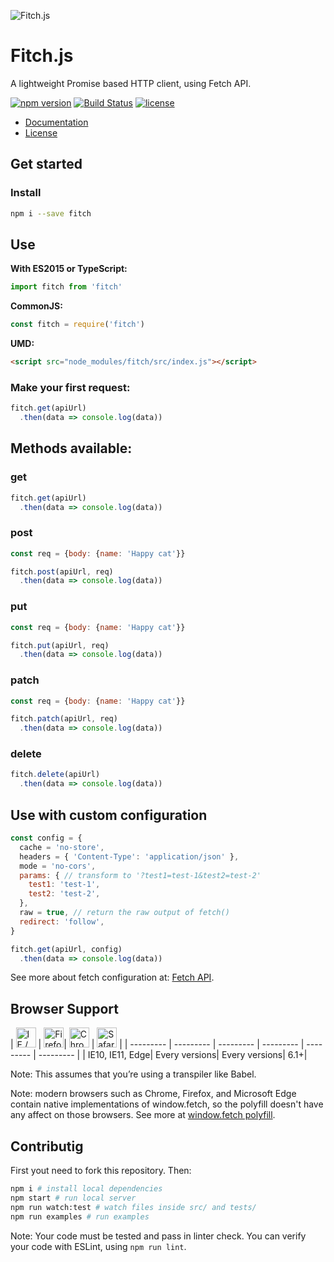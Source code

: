 ![Fitch.js](https://github.com/raphaelpor/fitch.js/raw/master/assets/fitch-mini.png)
# Fitch.js
A lightweight Promise based HTTP client, using Fetch API.

[![npm version](https://badge.fury.io/js/fitch.svg)](https://badge.fury.io/js/fitch)
[![Build Status](https://travis-ci.org/raphaelpor/fitch.js.svg?branch=master)](https://travis-ci.org/raphaelpor/fitch.js)
[![license](https://img.shields.io/npm/l/fitch.svg)](https://github.com/raphaelpor/fitch.js/blob/master/LICENSE.md)


* [Documentation](https://github.com/raphaelpor/fitch.js/blob/master/docs/Intro.md)
* [License](https://github.com/raphaelpor/fitch.js/blob/master/LICENSE.md)

## Get started
### Install
```sh
npm i --save fitch
```

## Use

**With ES2015 or TypeScript:**

```js
import fitch from 'fitch'
```

**CommonJS:**

```js
const fitch = require('fitch')
```

**UMD:**

```html
<script src="node_modules/fitch/src/index.js"></script>
```

### Make your first request:
```js
fitch.get(apiUrl)
  .then(data => console.log(data))
```

## Methods available:
### get
```js
fitch.get(apiUrl)
  .then(data => console.log(data))
```

### post
```js
const req = {body: {name: 'Happy cat'}}

fitch.post(apiUrl, req)
  .then(data => console.log(data))
```

### put
```js
const req = {body: {name: 'Happy cat'}}

fitch.put(apiUrl, req)
  .then(data => console.log(data))
```

### patch
```js
const req = {body: {name: 'Happy cat'}}

fitch.patch(apiUrl, req)
  .then(data => console.log(data))
```

### delete
```js
fitch.delete(apiUrl)
  .then(data => console.log(data))
```

## Use with custom configuration
```js
const config = {
  cache = 'no-store',
  headers = { 'Content-Type': 'application/json' },
  mode = 'no-cors',
  params: { // transform to '?test1=test-1&test2=test-2'
    test1: 'test-1',
    test2: 'test-2',
  },
  raw = true, // return the raw output of fetch()
  redirect: 'follow',
}

fitch.get(apiUrl, config)
  .then(data => console.log(data))
```
See more about fetch configuration at: [Fetch API](https://developer.mozilla.org/pt-BR/docs/Web/API/Fetch_API).

## Browser Support

| [<img src="https://raw.githubusercontent.com/godban/browsers-support-badges/master/src/images/edge.png" alt="IE / Edge" width="32px" height="32px" />](http://godban.github.io/browsers-support-badges/) | [<img src="https://raw.githubusercontent.com/godban/browsers-support-badges/master/src/images/firefox.png" alt="Firefox" width="32px" height="32px" />](http://godban.github.io/browsers-support-badges/)| [<img src="https://raw.githubusercontent.com/godban/browsers-support-badges/master/src/images/chrome.png" alt="Chrome" width="32px" height="32px" />](http://godban.github.io/browsers-support-badges/) | [<img src="https://raw.githubusercontent.com/godban/browsers-support-badges/master/src/images/safari.png" alt="Safari" width="32px" height="32px" />](http://godban.github.io/browsers-support-badges/) |
| --------- | --------- | --------- | --------- | --------- | --------- |
| IE10, IE11, Edge| Every versions| Every versions| 6.1+|

Note: This assumes that you’re using a transpiler like Babel.

Note: modern browsers such as Chrome, Firefox, and Microsoft Edge contain native implementations of window.fetch, so the polyfill doesn't have any affect on those browsers. See more at [window.fetch polyfill](https://github.com/github/fetch).

## Contributig
First yout need to fork this repository. Then:
```sh
npm i # install local dependencies
npm start # run local server
npm run watch:test # watch files inside src/ and tests/
npm run examples # run examples
```
Note: Your code must be tested and pass in linter check.
You can verify your code with ESLint, using `npm run lint`.
